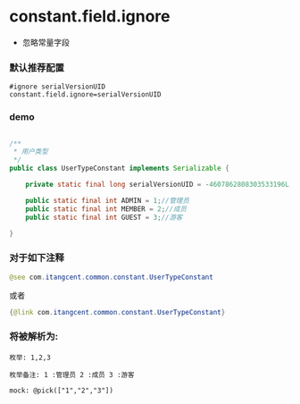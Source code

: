 # constant.field.ignore

- 忽略常量字段


### 默认推荐配置

```properties
#ignore serialVersionUID
constant.field.ignore=serialVersionUID
```

### demo

```java

/**
 * 用户类型
 */
public class UserTypeConstant implements Serializable {

    private static final long serialVersionUID = -4607862808303533196L;

    public static final int ADMIN = 1;//管理员
    public static final int MEMBER = 2;//成员
    public static final int GUEST = 3;//游客

}
```

### 对于如下注释

```java
@see com.itangcent.common.constant.UserTypeConstant
```
或者
```java
{@link com.itangcent.common.constant.UserTypeConstant}
```

### 将被解析为:

```
枚举: 1,2,3

枚举备注: 1 :管理员 2 :成员 3 :游客

mock: @pick(["1","2","3"])
```